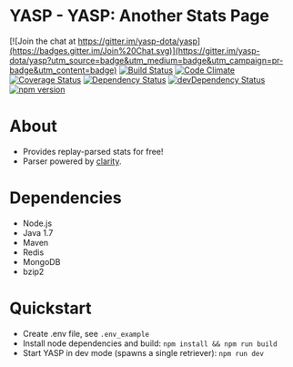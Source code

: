YASP - YASP: Another Stats Page
====

[![Join the chat at https://gitter.im/yasp-dota/yasp](https://badges.gitter.im/Join%20Chat.svg)](https://gitter.im/yasp-dota/yasp?utm_source=badge&utm_medium=badge&utm_campaign=pr-badge&utm_content=badge)
[![Build Status](https://travis-ci.org/yasp-dota/yasp.svg)](https://travis-ci.org/yasp-dota/yasp)
[![Code Climate](https://codeclimate.com/github/yasp-dota/yasp/badges/gpa.svg)](https://codeclimate.com/github/yasp-dota/yasp)
[![Coverage Status](https://coveralls.io/repos/yasp-dota/yasp/badge.svg)](https://coveralls.io/r/yasp-dota/yasp)
[![Dependency Status](https://david-dm.org/yasp-dota/yasp.svg)](https://david-dm.org/yasp-dota/yasp)
[![devDependency Status](https://david-dm.org/yasp-dota/yasp/dev-status.svg)](https://david-dm.org/yasp-dota/yasp#info=devDependencies)
[![npm version](https://badge.fury.io/js/yasp.svg)](http://badge.fury.io/js/yasp)

About
====
* Provides replay-parsed stats for free!  
* Parser powered by [clarity](https://github.com/skadistats/clarity).  

Dependencies
====
* Node.js
* Java 1.7
* Maven
* Redis
* MongoDB
* bzip2

Quickstart
====
* Create .env file, see `.env_example`
* Install node dependencies and build: `npm install && npm run build`
* Start YASP in dev mode (spawns a single retriever): `npm run dev`